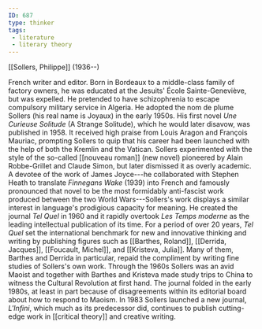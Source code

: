 ```yaml
---
ID: 687
type: thinker
tags: 
 - literature
 - literary theory
---
```


[[Sollers, Philippe]]
 (1936--)


French writer and editor. Born in Bordeaux to a middle-class family of
factory owners, he was educated at the Jesuits' École Sainte-Geneviève,
but was expelled. He pretended to have schizophrenia to escape
compulsory military service in Algeria. He adopted the nom de plume
Sollers (his real name is Joyaux) in the early 1950s. His first novel
*Une Curieuse Solitude* (A Strange Solitude), which he would later
disavow, was published in 1958. It received high praise from Louis
Aragon and François Mauriac, prompting Sollers to quip that his career
had been launched with the help of both the Kremlin and the Vatican.
Sollers experimented with the style of the so-called [[nouveau roman]] (new novel) pioneered
by Alain Robbe-Grillet and Claude Simon, but later dismissed it as
overly academic. A devotee of the work of James Joyce---he collaborated
with Stephen Heath to translate *Finnegans Wake* (1939) into French and
famously pronounced that novel to be the most formidably anti-fascist
work produced between the two World Wars---Sollers's work displays a
similar interest in language's prodigious capacity for meaning. He
created the journal *Tel Quel* in 1960 and it rapidly overtook *Les Temps moderne* as the leading intellectual publication of its time. For
a period of over 20 years, *Tel Quel* set the international benchmark
for new and innovative thinking and writing by publishing figures such
as [[Barthes, Roland]],
[[Derrida, Jacques]], [[Foucault, Michel]], and [[Kristeva, Julia]]. Many of them,
Barthes and Derrida in particular, repaid the compliment by writing fine
studies of Sollers's own work. Through the 1960s Sollers was an avid
Maoist and together with Barthes and Kristeva made study trips to China
to witness the Cultural Revolution at first hand. The journal folded in
the early 1980s, at least in part because of disagreements within its
editorial board about how to respond to Maoism. In 1983 Sollers launched
a new journal, *L'Infini*, which much as its predecessor did, continues
to publish cutting-edge work in [[critical theory]] and creative writing.
